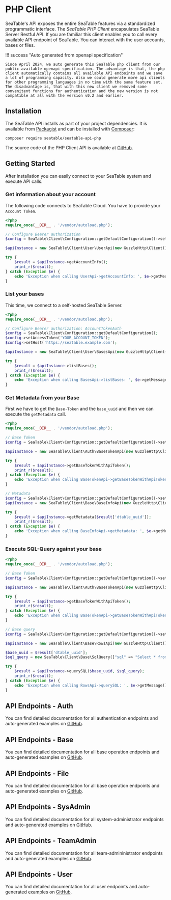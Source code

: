 # PHP Client

SeaTable's API exposes the entire SeaTable features via a standardized programmatic interface. The _SeaTable PHP Client_ encapsulates SeaTable Server Restful API. If you are familiar this client enables you to call every available API endpoint of SeaTable. You can interact with the user accounts, bases or files.

!!! success "Auto generated from openapi specification"

    Since April 2024, we auto generate this SeaTable php client from our public available openapi specification. The advantage is that, the php client automatically contains all available API endpoints and we save a lot of programming capacity. Also we could generate more api clients for other programming languages in no time with the same feature set. The disadvantage is, that with this new client we removed some convenitent functions for authentication and the new version is not compatible at all with the version v0.2 and earlier.

## Installation

The SeaTable API installs as part of your project dependencies. It is available from [Packagist](https://packagist.org/packages/seatable/seatable-api-php) and can be installed with [Composer](https://getcomposer.org/):

```
composer require seatable/seatable-api-php
```

The source code of the PHP Client API is available at [GitHub](https://github.com/seatable/seatable-api-php).

## Getting Started

After installation you can easily connect to your SeaTable system and execute API calls.

### Get information about your account

The following code connects to SeaTable Cloud. You have to provide your `Account Token`.

```php
<?php
require_once(__DIR__ . '/vendor/autoload.php');

// Configure Bearer authorization
$config = SeaTable\Client\Configuration::getDefaultConfiguration()->setAccessToken('YOUR_ACCOUNT_TOKEN');

$apiInstance = new SeaTable\Client\User\UserApi(new GuzzleHttp\Client(), $config);

try {
    $result = $apiInstance->getAccountInfo();
    print_r($result);
} catch (Exception $e) {
    echo 'Exception when calling UserApi->getAccountInfo: ', $e->getMessage(), PHP_EOL;
}
```

### List your bases

This time, we connect to a self-hosted SeaTable Server.

```php
<?php
require_once(__DIR__ . '/vendor/autoload.php');

// Configure Bearer authorization: AccountTokenAuth
$config = SeaTable\Client\Configuration::getDefaultConfiguration();
$config->setAccessToken('YOUR_ACCOUNT_TOKEN');
$config->setHost('https://seatable.example.com');

$apiInstance = new SeaTable\Client\User\BasesApi(new GuzzleHttp\Client(), $config);

try {
    $result = $apiInstance->listBases();
    print_r($result);
} catch (Exception $e) {
    echo 'Exception when calling BasesApi->listBases: ', $e->getMessage(), PHP_EOL;
}
```

### Get Metadata from your Base

First we have to get the `Base-Token` and the `base_uuid` and then we can execute the `getMetadata` call.

```php
<?php
require_once(__DIR__ . '/vendor/autoload.php');

// Base Token
$config = SeaTable\Client\Configuration::getDefaultConfiguration()->setAccessToken('YOUR_API_TOKEN');

$apiInstance = new SeaTable\Client\Auth\BaseTokenApi(new GuzzleHttp\Client(), $config);

try {
    $result = $apiInstance->getBaseTokenWithApiToken();
    print_r($result);
} catch (Exception $e) {
    echo 'Exception when calling BaseTokenApi->getBaseTokenWithApiToken: ', $e->getMessage(), PHP_EOL;
}

// Metadata
$config = SeaTable\Client\Configuration::getDefaultConfiguration()->setAccessToken($result['access_token']);
$apiInstance = new SeaTable\Client\Base\BaseInfoApi(new GuzzleHttp\Client(), $config);

try {
    $result = $apiInstance->getMetadata($result['dtable_uuid']);
    print_r($result);
} catch (Exception $e) {
    echo 'Exception when calling BaseInfoApi->getMetadata: ', $e->getMessage(), PHP_EOL;
}
```

### Execute SQL-Query against your base

```php
<?php
require_once(__DIR__ . '/vendor/autoload.php');

// Base Token
$config = SeaTable\Client\Configuration::getDefaultConfiguration()->setAccessToken('YOUR_API_TOKEN');

$apiInstance = new SeaTable\Client\Auth\BaseTokenApi(new GuzzleHttp\Client(), $config);

try {
    $result = $apiInstance->getBaseTokenWithApiToken();
    print_r($result);
} catch (Exception $e) {
    echo 'Exception when calling BaseTokenApi->getBaseTokenWithApiToken: ', $e->getMessage(), PHP_EOL;
}

// Base query
$config = SeaTable\Client\Configuration::getDefaultConfiguration()->setAccessToken($result['access_token']);

$apiInstance = new SeaTable\Client\Base\RowsApi(new GuzzleHttp\Client(), $config);

$base_uuid = $result['dtable_uuid'];
$sql_query = new SeaTable\Client\Base\SqlQuery(["sql" => "Select * from Table1", "convert_keys" => false]);

try {
    $result = $apiInstance->querySQL($base_uuid, $sql_query);
    print_r($result);
} catch (Exception $e) {
    echo 'Exception when calling RowsApi->querySQL: ', $e->getMessage(), PHP_EOL;
}
```

## API Endpoints - Auth

You can find detailed documentation for all authentication endpoints and auto-generated examples on [GitHub](https://github.com/seatable/seatable-api-php/blob/main/README_Auth.md).

## API Endpoints - Base

You can find detailed documentation for all base operation endpoints and auto-generated examples on [GitHub](https://github.com/seatable/seatable-api-php/blob/main/README_Base.md).

## API Endpoints - File

You can find detailed documentation for all base operation endpoints and auto-generated examples on [GitHub](https://github.com/seatable/seatable-api-php/blob/main/README_File.md).

## API Endpoints - SysAdmin

You can find detailed documentation for all system-administrator endpoints and auto-generated examples on [GitHub](https://github.com/seatable/seatable-api-php/blob/main/README_SysAdmin.md).

## API Endpoints - TeamAdmin

You can find detailed documentation for all team-admininistrator endpoints and auto-generated examples on [GitHub](https://github.com/seatable/seatable-api-php/blob/main/README_TeamAmin.md).

## API Endpoints - User

You can find detailed documentation for all user endpoints and auto-generated examples on [GitHub](https://github.com/seatable/seatable-api-php/blob/main/README_User.md).
